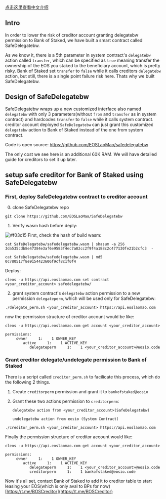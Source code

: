 [点击这里查看中文介绍](./README-CN.md)


## Intro

In order to lower the risk of creditor account granting delegatebw permission to Bank of Staked, we have built a smart contract called SafeDelegatebw.

As we know it, there is a 5th parameter in system contract's `delegatebw` action called `transfer`, which can be specified as `true` meaning transfer the ownership of the EOS you staked to the beneficiary account, which is pretty risky. Bank of Staked set `transfer` to `false` while it calls creditors `delegatebw` action, but still, there is a single point failure risk here. Thats why we built SafeDelegatebw.

## Design of SafeDelegatebw

SafeDelegatebw wraps up a new customized interface also named `delegatebw` with only 3 parameters(without `from` and `transfer` as in system contract) and hardcodes `transfer` to `false` while it calls system contract. creditor account deployed `SafeDelegatebw` can just grant this customized `delegatebw` action to Bank of Staked instead of the one from system contract.

Code is open source: https://github.com/EOSLaoMao/safedelegatebw

The only cost we see here is an additional 60K RAM. We will have detailed guide for creditors to set it up later.

## setup safe creditor for Bank of Staked using SafeDelegatebw

### First, deploy SafeDelegatebw contract to creditor account

0. clone SafeDelegatebw repo
```shell
git clone https://github.com/EOSLaoMao/SafeDelegatebw
```

1. Verify wasm hash before deply:

![#f03c15](https://placehold.it/15/f03c15/000000?text=+) First, check the hash of build wasm:

```
cat SafeDelegatebw/safedelegatebw.wasm | shasum -a 256
3da535cdb8e47384e3af6e9583f4ec7a82cc2f9f4a188c2c477130fe21b2cfc3  -

cat SafeDelegatebw/safedelegatebw.wasm | md5
0c780517f8e9154423606f9cf8c1f0f4
```

Deploy:

```
cleos -u https://api.eoslaomao.com set contract <your_creditor_account> safedelegatebw/
```

2. grant system contract's `delegatebw` action permission to a new permission `delegateperm`, which will be used only for SafeDelegatebw:

```
./delegate_perm.sh <your_creditor_account> https://api.eoslaomao.com
```

now the permission structure of creditor account would be like:

```
cleos -u https://api.eoslaomao.com get account <your_creditor_account>

permissions:
     owner     1:    1 OWNER_KEY
        active     1:    1 ACTIVE_KEY
           delegateperm     1:    1 <your_creditor_account>@eosio.code
```

### Grant creditor delegate/undelegate permission to Bank of Staked

There is a script called `creditor_perm.sh` to facilicate this process, which do the following 2 things.

1. Create `creditorperm` permission and grant it to `bankofstaked@eosio`
2. Grant these two actions permission to `creditorperm`:

    `delegatebw action from <your_creditor_account>(SafeDelegatebw)`

    `undelegatebw action from eosio (System Contract)`

```
./creditor_perm.sh <your_creditor_account> https://api.eoslaomao.com
```


Finally the permission structure of creditor account would like:

```
cleos -u https://api.eoslaomao.com get account <your_creditor_account>

permissions:
     owner     1:    1 OWNER_KEY
        active     1:    1 ACTIVE_KEY
           delegateperm     1:    1 <your_creditor_account>@eosio.code
           creditorperm     1:    1 bankofstaked@eosio.code
```

Now it's all set, contact Bank of Staked to add it to creditor table to start leasing your EOS(which is only aval to BPs for now)[https://t.me/BOSCreditor](https://t.me/BOSCreditor)
